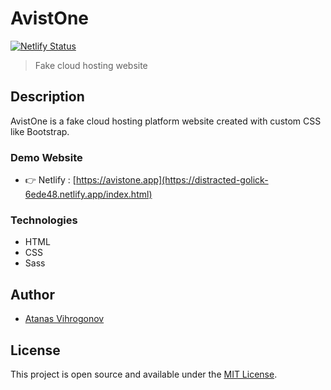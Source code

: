 # AvistOne

[![Netlify Status](https://api.netlify.com/api/v1/badges/cd6396de-5f1f-4508-bb18-6d4cfbfef6e5/deploy-status)](https://app.netlify.com/sites/avistone/deploys)

> Fake cloud hosting website

## Description
AvistOne is a fake cloud hosting platform website created with custom CSS like Bootstrap.

### Demo Website
- 👉 Netlify : [https://avistone.app](https://distracted-golick-6ede48.netlify.app/index.html)


### Technologies

- HTML
- CSS
- Sass

## Author
- [Atanas Vihrogonov](https://avihrogonov.co.uk)

## License
This project is open source and available under the [MIT License](LICENSE).

